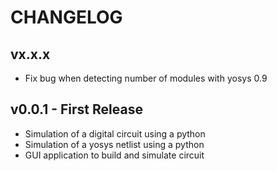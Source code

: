 # CHANGELOG

## vx.x.x
 * Fix bug when detecting number of modules with yosys 0.9

## v0.0.1 - First Release
 * Simulation of a digital circuit using a python
 * Simulation of a yosys netlist using a python
 * GUI application to build and simulate circuit
